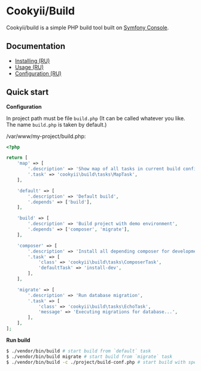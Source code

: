 Cookyii/Build
=============

Cookyii/build is a simple PHP build tool built on [Symfony Console][].

Documentation
-------------

- [Installing (RU)][]
- [Usage (RU)][]
- [Configuration (RU)][]

Quick start
------------

**Configuration**

In project path must be file `build.php` (It can be called whatever you like. The name `build.php` is taken by default.)

/var/www/my-project/build.php:
```php
<?php

return [
    'map' => [
        '.description' => 'Show map of all tasks in current build config',
        '.task' => 'cookyii\build\tasks\MapTask',
    ],

    'default' => [
        '.description' => 'Default build',
        '.depends' => ['build'],
    ],

    'build' => [
        '.description' => 'Build project with demo environment',
        '.depends' => ['composer', 'migrate'],
    ],

    'composer' => [
        '.description' => 'Install all depending composer for development environment (with `required-dev`)',
        '.task' => [
            'class' => 'cookyii\build\tasks\ComposerTask',
            'defaultTask' => 'install-dev',
        ],
    ],

    'migrate' => [
        '.description' => 'Run database migration',
        '.task' => [
            'class' => 'cookyii\build\tasks\EchoTask',
            'message' => 'Executing migrations for database...',
        ],
    ],
];
```

**Run build**

```sh
$ ./vendor/bin/build # start build from `default` task
$ ./vendor/bin/build migrate # start build from `migrate` task
$ ./vendor/bin/build -c ./project/build-conf.php # start build with specify non default conf file
```

[Symfony Console]: http://symfony.com/doc/current/components/console/introduction.html
[Installing (RU)]: docs/ru/00-installing.md
[Usage (RU)]: docs/ru/01-usage.md
[Configuration (RU)]: docs/ru/02-config.md